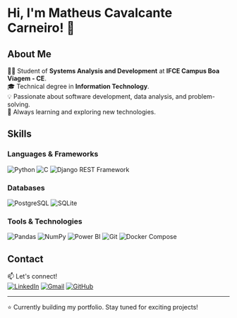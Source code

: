# Hi, I'm Matheus Cavalcante Carneiro! 👋

## About Me

👨‍💻 Student of **Systems Analysis and Development** at **IFCE Campus Boa Viagem - CE**.  
🎓 Technical degree in **Information Technology**.  
💡 Passionate about software development, data analysis, and problem-solving.  
🚀 Always learning and exploring new technologies.

## Skills

### Languages & Frameworks
![Python](https://img.shields.io/badge/Python-3776AB?style=for-the-badge&logo=python&logoColor=white)
![C](https://img.shields.io/badge/C-00599C?style=for-the-badge&logo=c&logoColor=white)
![Django REST Framework](https://img.shields.io/badge/Django%20REST%20Framework-092E20?style=for-the-badge&logo=django&logoColor=white)

### Databases
![PostgreSQL](https://img.shields.io/badge/PostgreSQL-316192?style=for-the-badge&logo=postgresql&logoColor=white)
![SQLite](https://img.shields.io/badge/SQLite-07405E?style=for-the-badge&logo=sqlite&logoColor=white)

### Tools & Technologies
![Pandas](https://img.shields.io/badge/Pandas-2C2D72?style=for-the-badge&logo=pandas&logoColor=white)
![NumPy](https://img.shields.io/badge/NumPy-013243?style=for-the-badge&logo=numpy&logoColor=white)
![Power BI](https://img.shields.io/badge/Power%20BI-F2C811?style=for-the-badge&logo=powerbi&logoColor=black)
![Git](https://img.shields.io/badge/Git-F05032?style=for-the-badge&logo=git&logoColor=white)
![Docker Compose](https://img.shields.io/badge/Docker%20Compose-2496ED?style=for-the-badge&logo=docker&logoColor=white)

## Contact

📫 Let's connect!  
[![LinkedIn](https://img.shields.io/badge/LinkedIn-0077B5?style=for-the-badge&logo=linkedin&logoColor=white)](https://www.linkedin.com/in/matheus-cavalcante-carneiro-443008308/)
[![Gmail](https://img.shields.io/badge/Gmail-D14836?style=for-the-badge&logo=gmail&logoColor=white)](mailto:matheusthayna082@gmail.com)
[![GitHub](https://img.shields.io/badge/GitHub-181717?style=for-the-badge&logo=github&logoColor=white)](https://github.com/MatheusCarneir0)

---

⭐️ Currently building my portfolio. Stay tuned for exciting projects!
